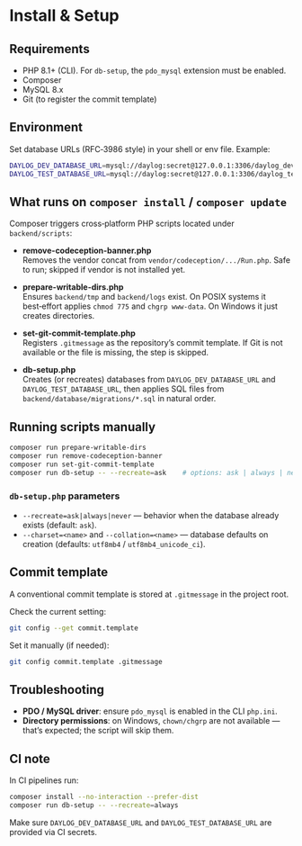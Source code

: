 # Install & Setup

## Requirements
- PHP 8.1+ (CLI). For `db-setup`, the `pdo_mysql` extension must be enabled.
- Composer
- MySQL 8.x
- Git (to register the commit template)

## Environment
Set database URLs (RFC‑3986 style) in your shell or env file. Example:

```bash
DAYLOG_DEV_DATABASE_URL=mysql://daylog:secret@127.0.0.1:3306/daylog_dev
DAYLOG_TEST_DATABASE_URL=mysql://daylog:secret@127.0.0.1:3306/daylog_test
```

## What runs on `composer install` / `composer update`
Composer triggers cross‑platform PHP scripts located under `backend/scripts`:

- **remove-codeception-banner.php**  
  Removes the vendor concat from `vendor/codeception/.../Run.php`. Safe to run; skipped if vendor is not installed yet.

- **prepare-writable-dirs.php**  
  Ensures `backend/tmp` and `backend/logs` exist. On POSIX systems it best‑effort applies `chmod 775` and `chgrp www-data`. On Windows it just creates directories.

- **set-git-commit-template.php**  
  Registers `.gitmessage` as the repository’s commit template. If Git is not available or the file is missing, the step is skipped.

- **db-setup.php**  
  Creates (or recreates) databases from `DAYLOG_DEV_DATABASE_URL` and `DAYLOG_TEST_DATABASE_URL`, then applies SQL files from `backend/database/migrations/*.sql` in natural order.

## Running scripts manually
```bash
composer run prepare-writable-dirs
composer run remove-codeception-banner
composer run set-git-commit-template
composer run db-setup -- --recreate=ask    # options: ask | always | never
```

### `db-setup.php` parameters
- `--recreate=ask|always|never` — behavior when the database already exists (default: `ask`).
- `--charset=<name>` and `--collation=<name>` — database defaults on creation (defaults: `utf8mb4` / `utf8mb4_unicode_ci`).

## Commit template
A conventional commit template is stored at `.gitmessage` in the project root.

Check the current setting:
```bash
git config --get commit.template
```

Set it manually (if needed):
```bash
git config commit.template .gitmessage
```

## Troubleshooting
- **PDO / MySQL driver**: ensure `pdo_mysql` is enabled in the CLI `php.ini`.
- **Directory permissions**: on Windows, `chown/chgrp` are not available — that’s expected; the script will skip them.

## CI note
In CI pipelines run:
```bash
composer install --no-interaction --prefer-dist
composer run db-setup -- --recreate=always
```
Make sure `DAYLOG_DEV_DATABASE_URL` and `DAYLOG_TEST_DATABASE_URL` are provided via CI secrets.
